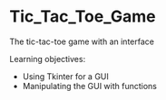# Tic_Tac_Toe_Game
The tic-tac-toe game with an interface

Learning objectives:
* Using Tkinter for a GUI
* Manipulating the GUI with functions
